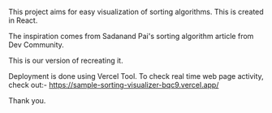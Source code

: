 This project aims for easy visualization of sorting algorithms. 
This is created in React.

The inspiration comes from Sadanand Pai's sorting algorithm article from Dev Community. 

This is our version of recreating it. 

Deployment is done using Vercel Tool.
To check real time web page activity, check out:-
https://sample-sorting-visualizer-bqc9.vercel.app/

Thank you.
